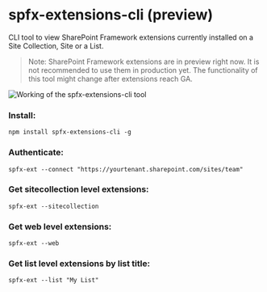 # spfx-extensions-cli (preview)

CLI tool to view SharePoint Framework extensions currently installed on a Site Collection, Site or a List.

> Note: SharePoint Framework extensions are in preview right now. It is not recommended to use them in production yet. The functionality of this tool might change after extensions reach GA.

![Working of the spfx-extensions-cli tool](https://github.com/vman/spfx-extensions-cli/raw/master/assets/cli.gif "spfx-cli-extensions")

### Install:

`npm install spfx-extensions-cli -g`

### Authenticate:

`spfx-ext --connect "https://yourtenant.sharepoint.com/sites/team"`

### Get sitecollection level extensions:

`spfx-ext --sitecollection`

### Get web level extensions:

`spfx-ext --web`

### Get list level extensions by list title:

`spfx-ext --list "My List"`


